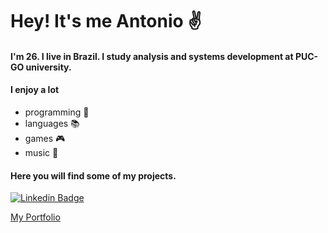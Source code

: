 
# Hey! It's me Antonio ✌️

#### I'm 26. I live in Brazil. I study analysis and systems development at PUC-GO university. 
#### I enjoy a lot 
- programming 🤖
- languages 📚
- games 🎮 
- music 🎹
#### Here you will find some of my projects.

[![Linkedin Badge](https://img.shields.io/badge/-LinkedIn-blue?style=flat-square&logo=Linkedin&logoColor=white&link=https://www.linkedin.com/in/antonio-marcelino-de-sousa-neto/)](https://www.linkedin.com/in/antonio-marcelino-de-sousa-neto/)

[My Portfolio](https://antoniomarcelinoportfolio.vercel.app)
